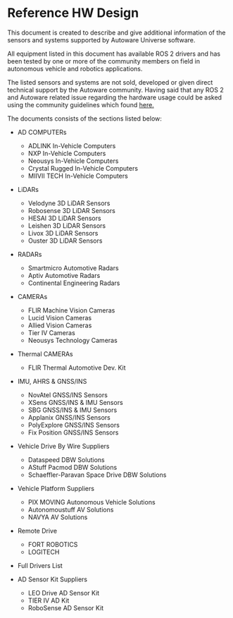 # Reference HW Design

This document is created to describe and give additional information of the sensors and systems supported by Autoware Universe software.

All equipment listed in this document has available ROS 2 drivers and has been tested by one or more of the community members on field in autonomous vehicle and robotics applications.

The listed sensors and systems are not sold, developed or given direct technical support by the Autoware community. Having said that any ROS 2 and Autoware related issue regarding the hardware usage could be asked using the community guidelines which found [here.](https://answers.ros.org/questions/ask/?tags=autoware)

The documents consists of the sections listed below:

- AD COMPUTERs
  - ADLINK In-Vehicle Computers
  - NXP In-Vehicle Computers
  - Neousys In-Vehicle Computers
  - Crystal Rugged In-Vehicle Computers
  - MIIVII TECH In-Vehicle Computers

- LiDARs
  - Velodyne 3D LiDAR Sensors
  - Robosense 3D LiDAR Sensors
  - HESAI 3D LiDAR Sensors
  - Leishen 3D LiDAR Sensors
  - Livox 3D LiDAR Sensors
  - Ouster 3D LiDAR Sensors

- RADARs
  - Smartmicro Automotive Radars
  - Aptiv Automotive Radars
  - Continental Engineering Radars

- CAMERAs
  - FLIR Machine Vision Cameras
  - Lucid Vision Cameras
  - Allied Vision Cameras
  - Tier IV Cameras
  - Neousys Technology Cameras

- Thermal CAMERAs
  - FLIR Thermal Automotive Dev. Kit

- IMU, AHRS & GNSS/INS
  - NovAtel GNSS/INS Sensors
  - XSens GNSS/INS & IMU Sensors
  - SBG GNSS/INS & IMU Sensors
  - Applanix GNSS/INS Sensors
  - PolyExplore GNSS/INS Sensors
  - Fix Position GNSS/INS Sensors

- Vehicle Drive By Wire Suppliers
  <!-- cspell: ignore Paravan -->
  - Dataspeed DBW Solutions
  - AStuff Pacmod DBW Solutions
  - Schaeffler-Paravan Space Drive DBW Solutions

- Vehicle Platform Suppliers
  - PIX MOVING Autonomous Vehicle Solutions
  - Autonomoustuff AV Solutions
  - NAVYA AV Solutions

- Remote Drive
  - FORT ROBOTICS
  - LOGITECH

- Full Drivers List

- AD Sensor Kit Suppliers
  - LEO Drive AD Sensor Kit
  - TIER IV AD Kit
  - RoboSense AD Sensor Kit
